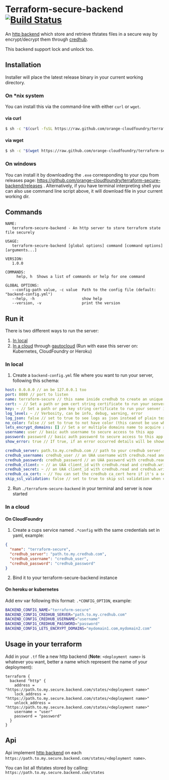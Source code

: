 # Terraform-secure-backend [![Build Status](https://travis-ci.org/orange-cloudfoundry/terraform-secure-backend.svg?branch=master)](https://travis-ci.org/orange-cloudfoundry/terraform-secure-backend)

An [http backend](https://www.terraform.io/docs/backends/types/http.html) which store and retrieve tfstates files in a secure way by encrypt/decrypt them through [credhub](https://github.com/cloudfoundry-incubator/credhub).

This backend support lock and unlock too.

## Installation

Installer will place the latest release binary in your current working directory.

### On *nix system

You can install this via the command-line with either `curl` or `wget`.

#### via curl

```bash
$ sh -c "$(curl -fsSL https://raw.github.com/orange-cloudfoundry/terraform-secure-backend/master/bin/install.sh)"
```

#### via wget

```bash
$ sh -c "$(wget https://raw.github.com/orange-cloudfoundry/terraform-secure-backend/master/bin/install.sh -O -)"
```

### On windows

You can install it by downloading the `.exe` corresponding to your cpu from releases page: https://github.com/orange-cloudfoundry/terraform-secure-backend/releases .
Alternatively, if you have terminal interpreting shell you can also use command line script above, it will download file in your current working dir.

## Commands

```
NAME:
   terraform-secure-backend - An http server to store terraform state file securely

USAGE:
   terraform-secure-backend [global options] command [command options] [arguments...]

VERSION:
   1.0.0

COMMANDS:
     help, h  Shows a list of commands or help for one command

GLOBAL OPTIONS:
   --config-path value, -c value  Path to the config file (default: "backend-config.yml")
   --help, -h                     show help
   --version, -v                  print the version
```

## Run it

There is two different ways to run the server:
1. [In local](#in-local)
2. [In a cloud](#in-a-cloud) through [gautocloud](https://github.com/cloudfoundry-community/gautocloud) (Run with ease this server on: Kubernetes, CloudFoundry or Heroku)

### In local

1. Create a `backend-config.yml` file where you want to run your server, following this schema:

```yml
host: 0.0.0.0 // an be 127.0.0.1 too
port: 8080 // port to listen
name: terraform-secure // this name inside credhub to create an unique path for your tfstate
cert: ~ // Set a path or pem cert string certificate to run your senver in tls (ignored if lets_encrypt_domains is set)
key: ~ // Set a path or pem key string certificate to run your senver in tls (ignored if lets_encrypt_domains is set)
log_level: ~ // Verbosity, can be info, debug, warning, error
log_json: false // set to true to see logs as json instead of plain text (useful for logsearch)
no_color: false // set to true to not have color (this cannot be use when log_json is to true)
lets_encrypt_domains: [] // Set a or multiple domains name to acquire a certificate from let's encrypt
username: user // basic auth username to secure access to this app
password: password // basic auth password to secure access to this app
show_error: true // If true, if an error occurred details will be shown in the web page as json 

credhub_server: path.to.my.credhub.com // path to your credhub server (note https is enforced)
credhub_username: credhub_user // an UAA username with credhub.read and credhub.write scopes (this can be empty if credhub_client and credhub_secret are set)
credhub_password: credhub_password // an UAA password with credhub.read and credhub.write scopes  (this can be empty if credhub_client and credhub_secret are set)
credhub_client: ~ // an UAA client_id with credhub.read and credhub.write scopes (this can be empty if credhub_username and credhub_password are set)
credhub_secret: ~ // an UAA client_id with credhub.read and credhub.write scopes (this can be empty if credhub_username and credhub_password are set)
credhub_ca_cert: ~ // You can set the credhub ca_cert here if it's a self signed certificate
skip_ssl_validation: false // set to true to skip ssl validation when connecting to your credhub (prefer use credhub_ca_cert for security reasons)
```

2. Run `./terraform-secure-backend` in your terminal and server is now started

### In a cloud
  
#### On CloudFoundry

1. Create a cups service named `.*config` with the same credentials set in yaml, example:
```json
{
  "name": "terraform-secure",
  "credhub_server": "path.to.my.credhub.com",
  "credhub_username": "credhub_user",
  "credhub_password": "credhub_password"
}
```
2. Bind it to your terraform-secure-backend instance

#### On heroku or kubernetes

Add env var following this format: `.*CONFIG_OPTION`, example:

```bash
BACKEND_CONFIG_NAME="terraform-secure"
BACKEND_CONFIG_CREDHUB_SERVER="path.to.my.credhub.com"
BACKEND_CONFIG_CREDHUB_USERNAME="username"
BACKEND_CONFIG_CREDHUB_PASSWORD="password"
BACKEND_CONFIG_LETS_ENCRYPT_DOMAINS="mydomain1.com,mydomain2.com"
```

## Usage in your terraform

Add in your `.tf` file a new http backend (**Note**: `<deployment name>` is whatever you want, better a name which represent the name of your deployment):

```hcl
terraform {
  backend "http" {
    address = "https://path.to.my.secure.backend.com/states/<deployment name>"
    lock_address = "https://path.to.my.secure.backend.com/states/<deployment name>"
    unlock_address = "https://path.to.my.secure.backend.com/states/<deployment name>"
    username = "user"
    password = "password"
  }
}
```

## Api

Api implement [http backend](https://www.terraform.io/docs/backends/types/http.html) on each `https://path.to.my.secure.backend.com/states/<deployment name>`.

You can list all tfstates stored by calling: `https://path.to.my.secure.backend.com/states`
